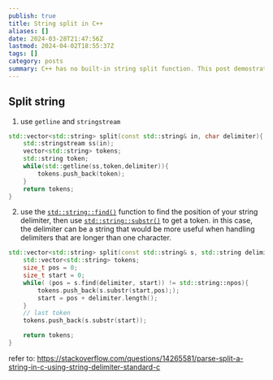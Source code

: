 ```yaml
---
publish: true
title: String split in C++
aliases: []
date: 2024-03-28T21:47:56Z
lastmod: 2024-04-02T18:55:37Z
tags: []
category: posts
summary: C++ has no built-in string split function. This post demostrate routines like python str.split()
---
```


## Split string

1. use `getline` and `stringstream`

```cpp
std::vector<std::string> split(const std::string& in, char delimiter){
	std::stringstream ss(in);
	vector<std::string> tokens;
	std::string token;
	while(std::getline(ss,token,delimiter)){
	    tokens.push_back(token);
	}
	return tokens;
}
```

2. use the [`std::string::find()`](http://en.cppreference.com/w/cpp/string/basic_string/find) function to find the position of your string delimiter, then use [`std::string::substr()`](http://en.cppreference.com/w/cpp/string/basic_string/substr) to get a token.
in this case, the delimiter can be a string that would be more useful when handling delimiters that are longer than one character.

```cpp
std::vector<std::string> split(const std::string& s, std::string delimiter){
	std::vector<std::string> tokens;
	size_t pos = 0;
	size_t start = 0;
	while( (pos = s.find(delimiter, start)) != std::string::npos){
	    tokens.push_back(s.substr(start,pos););
	    start = pos + delimiter.length();
	}
	// last token
	tokens.push_back(s.substr(start));

	return tokens;
}
```

refer to:  https://stackoverflow.com/questions/14265581/parse-split-a-string-in-c-using-string-delimiter-standard-c

